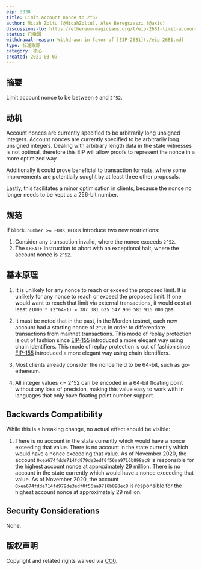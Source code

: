 ```yaml
---
eip: 3338
title: Limit account nonce to 2^52
author: Micah Zoltu (@MicahZoltu), Alex Beregszaszi (@axic)
discussions-to: https://ethereum-magicians.org/t/eip-2681-limit-account-nonce-to-2-64-1/4324
status: 已撤回
withdrawal-reason: Withdrawn in favor of [EIP-2681](./eip-2681.md)
type: 标准跟踪
category: 核心
created: 2021-03-07
---
```


## 摘要

Limit account nonce to be between `0` and `2^52`.

## 动机

Account nonces are currently specified to be arbitrarily long unsigned integers. Account nonces are currently specified to be arbitrarily long unsigned integers. Dealing with arbitrary length data in the state witnesses is not optimal, therefore this EIP will allow proofs to represent the nonce in a more optimized way.

Additionally it could prove beneficial to transaction formats, where some improvements are potentially sought by at least three other proposals.

Lastly, this facilitates a minor optimisation in clients, because the nonce no longer needs to be kept as a 256-bit number.

## 规范

If `block.number >= FORK_BLOCK` introduce two new restrictions:

1. Consider any transaction invalid, where the nonce exceeds `2^52`.
2. The `CREATE` instruction to abort with an exceptional halt, where the account nonce is `2^52`.

## 基本原理

1. It is unlikely for any nonce to reach or exceed the proposed limit. It is unlikely for any nonce to reach or exceed the proposed limit. If one would want to reach that limit via external transactions, it would cost at least `21000 * (2^64-1) = 387_381_625_547_900_583_915_000` gas.

2. It must be noted that in the past, in the Morden testnet, each new account had a starting nonce of `2^20` in order to differentiate transactions from mainnet transactions. This mode of replay protection is out of fashion since [EIP-155](./eip-155.md) introduced a more elegant way using chain identifiers. This mode of replay protection is out of fashion since [EIP-155](./eip-155.md) introduced a more elegant way using chain identifiers.

3. Most clients already consider the nonce field to be 64-bit, such as go-ethereum.

4. All integer values <= 2^52 can be encoded in a 64-bit floating point without any loss of precision, making this value easy to work with in languages that only have floating point number support.

## Backwards Compatibility

While this is a breaking change, no actual effect should be visible:

1. There is no account in the state currently which would have a nonce exceeding that value. There is no account in the state currently which would have a nonce exceeding that value. As of November 2020, the account `0xea674fdde714fd979de3edf0f56aa9716b898ec8` is responsible for the highest account nonce at approximately 29 million. There is no account in the state currently which would have a nonce exceeding that value. As of November 2020, the account `0xea674fdde714fd979de3edf0f56aa9716b898ec8` is responsible for the highest account nonce at approximately 29 million.

## Security Considerations

None.

## 版权声明

Copyright and related rights waived via [CC0](../LICENSE.md).
